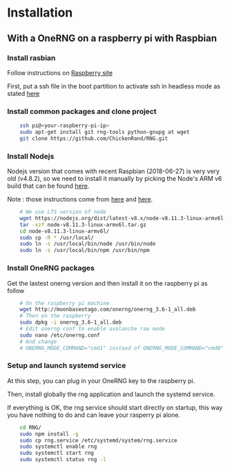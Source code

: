 
# Installation

## With a OneRNG on a raspberry pi with Raspbian

### Install rasbian

Follow instructions on [Raspberry site](https://www.raspberrypi.org/documentation/installation/installing-images/linux.md)

First, put a ssh file in the boot partition to activate ssh in headless mode as stated [here](https://www.raspberrypi.org/documentation/remote-access/ssh/)

### Install common packages and clone project

```bash
    ssh pi@<your-raspberry-pi-ip>
    sudo apt-get install git rng-tools python-gnupg at wget
    git clone https://github.com/ChickenRand/RNG.git
```

### Install Nodejs

Nodejs version that comes with recent Raspbian (2018-06-27) is very very old (v4.8.2), so we need to install it manually by picking the Node's ARM v6 build that can be found [here](https://nodejs.org/dist/).

Note : those instructions come from [here](http://raspberrypi.stackexchange.com/a/37976) and [here](http://raspberrypi.stackexchange.com/a/48313).

```bash
    # We use LTS version of node
    wget https://nodejs.org/dist/latest-v8.x/node-v8.11.3-linux-armv6l.tar.gz
    tar -xzf node-v8.11.3-linux-armv6l.tar.gz
    cd node-v8.11.3-linux-armv6l/
    sudo cp -R * /usr/local/
    sudo ln -s /usr/local/bin/node /usr/bin/node
    sudo ln -s /usr/local/bin/npm /usr/bin/npm
```

### Install OneRNG packages

Get the lastest onerng version and then install it on the raspberry pi as follow

```bash
    # On the raspberry pi machine
    wget http://moonbaseotago.com/onerng/onerng_3.6-1_all.deb
    # Then on the raspberry
    sudo dpkg -i onerng_3.6-1_all.deb
    # Edit onerng conf to enable avalanche raw mode
    sudo nano /etc/onerng.conf
    # And change
    # ONERNG_MODE_COMMAND="cmd1" instead of ONERNG_MODE_COMMAND="cmd0"
```

### Setup and launch systemd service

At this step, you can plug in your OneRNG key to the raspberry pi.

Then, install globally the rng application and launch the systemd service.

If everything is OK, the rng service should start directly on startup, this way you have nothing to do and can leave your rasperry pi alone.

```bash
    cd RNG/
    sudo npm install -g
    sudo cp rng.service /etc/systemd/system/rng.service
    sudo systemctl enable rng
    sudo systemctl start rng
    sudo systemctl status rng -l
```
